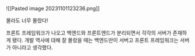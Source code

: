 ![[Pasted image 20231101123236.png]]

몰라도 너무 몰랐다!

프론트 프레임워크가 나오고 백엔드와 프론트엔드가 분리되면서 각각의 서버가 존재하게 됐다.
개발 역사에 대해 잘 몰랐을 때는 백엔드만이 서버고 프론트 프레임워크는 서버가 아니라고 생각했다.